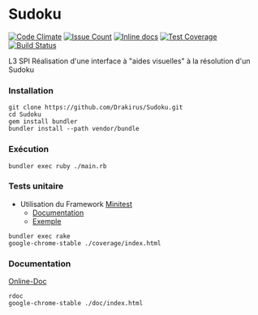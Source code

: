 # Sudoku


[![Code Climate](https://codeclimate.com/github/Drakirus/Sudoku/badges/gpa.svg)](https://codeclimate.com/github/Drakirus/Sudoku)
[![Issue Count](https://codeclimate.com/github/Drakirus/Sudoku/badges/issue_count.svg)](https://codeclimate.com/github/Drakirus/Sudoku)
[![Inline docs](http://inch-ci.org/github/Drakirus/Sudoku.svg?branch=master)](http://inch-ci.org/github/Drakirus/Sudoku)
[![Test Coverage](https://codeclimate.com/github/Drakirus/Sudoku/badges/coverage.svg)](https://codeclimate.com/github/Drakirus/Sudoku/coverage)
[![Build Status](https://travis-ci.org/Drakirus/Sudoku.svg)](https://travis-ci.org/Drakirus/Sudoku)


L3 SPI Réalisation d'une interface à "aides visuelles" à la résolution  d'un Sudoku 

### Installation
```
git clone https://github.com/Drakirus/Sudoku.git
cd Sudoku
gem install bundler
bundler install --path vendor/bundle
```

### Exécution
`bundler exec ruby ./main.rb`

### Tests unitaire
* Utilisation du Framework [Minitest](https://github.com/seattlerb/minitest) 
  - [Documentation](http://docs.seattlerb.org/minitest/)
  - [Exemple](https://github.com/Drakirus/Sudoku/blob/master/test/cell_test.rb)

```
bundler exec rake
google-chrome-stable ./coverage/index.html
```

### Documentation

[Online-Doc](https://sudoku.drakirus.xyz/)  
```
rdoc
google-chrome-stable ./doc/index.html
```
